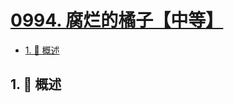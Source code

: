 # [0994. 腐烂的橘子【中等】](https://github.com/tnotesjs/TNotes.leetcode/tree/main/notes/0994.%20%E8%85%90%E7%83%82%E7%9A%84%E6%A9%98%E5%AD%90%E3%80%90%E4%B8%AD%E7%AD%89%E3%80%91)

<!-- region:toc -->

- [1. 📝 概述](#1--概述)

<!-- endregion:toc -->

## 1. 📝 概述
